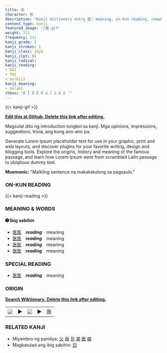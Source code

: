```yaml
---
title: 医
character: 医
description: "Kanji dictionary entry 医: meaning, on-kun reading, compounds, origin, related kanji"
content_type: kanji
featured_image: "/医.gif"
weight: 111
frequency: 111
kanji_grade: 1
kanji_strokes: 1
kanji_class: Jōyō
kanji_jlpt: N1
kanji_radical: 
kanji_reading: 
- DAI
- TAI
- oo(kii)
kanji_meaning:
- malaki
chōon: "Ā Ī Ū Ē Ō ā ī ū ē ō ’"
---
```

[//]: # (Don't edit the line below. Kanji animated GIF code is automatically generated.)
{{< kanji-gif >}}

[//]: # (Edit below this line.)

**[Edit this at Github. Delete this link after editing.](https://github.com/tim0g/tim/tree/main/content/kanji/医/index.md)**

Magsulat dito ng introduction tungkol sa kanji. Mga opinions, impressions, suggestions, trivia, ang kung ano-ano pa.

Generate Lorem Ipsum placeholder text for use in your graphic, print and web layouts, and discover plugins for your favorite writing, design and blogging tools. Explore the origins, history and meaning of the famous passage, and learn how Lorem Ipsum went from scrambled Latin passage to ubiqitous dummy text.
 
**Mnemonic:** "Maikling sentence na makakatulong sa pagsaulo."

### ON-KUN READING

[//]: # (Don't edit the line below. ON-KUN READING code is automatically generated.)
{{< kanji-reading >}}

### MEANING & WORDS

#### ➊ **Ibig sabihin**
  - [医](../医)[医](../医)　***reading***　meaning
  - [医](../医)[医](../医)　***reading***　meaning
  - [医](../医)[医](../医)　***reading***　meaning
  - [医](../医)[医](../医)　***reading***　meaning

### SPECIAL READING
  - [医](../医)[医](../医)　***reading***　meaning

### ORIGIN

**[Search Wiktionary. Delete this link after editing.](https://wiktionary.org/wiki/医)**
<table class="kanji-table"><tr><td>
<img src="60px-医-bronze.svg.png">
</td><td>▶</td><td>
<img src="60px-医-oracle.svg.png">
</td><td>▶</td>
<td class="kanji-origin">医</td>
</tr></table>

### RELATED KANJI
- Miyembro ng pamilya: [父](../父) [母](../母) [兄](../兄) [弟](../弟) [医](../医) [娘](../娘)
- Magkatulad ang ibig sabihin: [日](../日)
